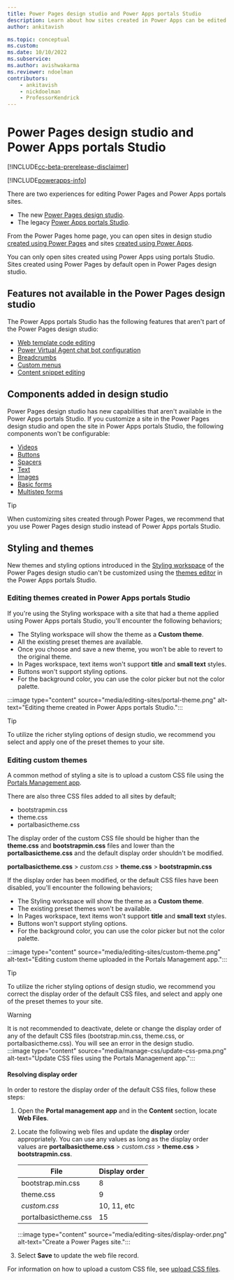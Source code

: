 ```yaml
---
title: Power Pages design studio and Power Apps portals Studio
description: Learn about how sites created in Power Apps can be edited in Power Pages design studio.
author: ankitavish

ms.topic: conceptual
ms.custom: 
ms.date: 10/10/2022
ms.subservice:
ms.author: avishwakarma
ms.reviewer: ndoelman
contributors:
    - ankitavish
    - nickdoelman
    - ProfessorKendrick
---
```


# Power Pages design studio and Power Apps portals Studio

[!INCLUDE[cc-beta-prerelease-disclaimer](../includes/cc-beta-prerelease-disclaimer.md)]

[!INCLUDE[powerapps-info](../includes/cc-powerapps-info.md)]

There are two experiences for editing Power Pages and Power Apps portals sites.

- The new [Power Pages design studio](../getting-started/create-manage.md).
- The legacy [Power Apps portals Studio](/power-apps/maker/portals/portal-designer-anatomy). 

From the Power Pages home page, you can open sites in design studio [created using Power Pages](../getting-started/create-manage.md) and sites [created using Power Apps](/power-apps/maker/portals/create-portal). 

You can only open sites created using Power Apps using portals Studio. Sites created using Power Pages by default open in Power Pages design studio.

## Features not available in the Power Pages design studio

The Power Apps portals Studio has the following features that aren't part of the Power Pages design studio:

- [Web template code editing](/power-apps/maker/portals/work-with-templates)
- [Power Virtual Agent chat bot configuration](/power-apps/maker/portals/add-chatbot) 
- [Breadcrumbs](/power-apps/maker/portals/add-breadcrumb)
- [Custom menus](/power-apps/maker/portals/add-custom-menu)
- [Content snippet editing](/power-apps/maker/portals/configure/customize-content-snippets)

## Components added in design studio

Power Pages design studio has new capabilities that aren't available in the Power Apps portals Studio. If you customize a site in the Power Pages design studio and open the site in Power Apps portals Studio, the following components won't be configurable:  

- [Videos](../getting-started/add-video.md) 
- [Buttons](../getting-started/add-button.md)
- [Spacers](../getting-started/add-spacer.md)
- [Text](../getting-started/add-text.md)
- [Images](../getting-started/add-image.md)
- [Basic forms](../getting-started/add-form.md)
- [Multistep forms](../getting-started/multistep-forms.md)

> [!TIP]
> When customizing sites created through Power Pages, we recommend that you use Power Pages design studio instead of Power Apps portals Studio.

## Styling and themes

New themes and styling options introduced in the [Styling workspace](../getting-started/style-site.md) of the Power Pages design studio can't be customized using the [themes editor](/power-apps/maker/portals/theme-overview) in the Power Apps portals Studio.

### Editing themes created in Power Apps portals Studio

If you're using the Styling workspace with a site that had a theme applied using Power Apps portals Studio, you'll encounter the following behaviors;

- The Styling workspace will show the theme as a **Custom theme**.
- All the existing preset themes are available.
- Once you choose and save a new theme, you won't be able to revert to the original theme.
- In Pages workspace, text items won't support **title** and **small text** styles.
- Buttons won't support styling options.
- For the background color, you can use the color picker but not the color palette.

:::image type="content" source="media/editing-sites/portal-theme.png" alt-text="Editing theme created in Power Apps portals Studio.":::

> [!TIP]
> To utilize the richer styling options of design studio, we recommend you select and apply one of the preset themes to your site.

### Editing custom themes

A common method of styling a site is to upload a custom CSS file using the [Portals Management app](portal-management-app.md).

There are also three CSS files added to all sites by default;
- bootstrapmin.css
- theme.css
- portalbasictheme.css

The display order of the custom CSS file should be higher than the **theme.css** and **bootstrapmin.css** files and lower than the **portalbasictheme.css** and the default display order shouldn't be modified.

**portalbasictheme.css** > *custom.css* > **theme.css** > **bootstrapmin.css**

If the display order has been modified, or the default CSS files have been disabled, you'll encounter the following behaviors;

- The Styling workspace will show the theme as a **Custom theme**.
- The existing preset themes won't be available.
- In Pages workspace, text items won't support **title** and **small text** styles.
- Buttons won't support styling options.
- For the background color, you can use the color picker but not the color palette.

:::image type="content" source="media/editing-sites/custom-theme.png" alt-text="Editing custom theme uploaded in the Portals Management app.":::

> [!TIP]
> To utilize the richer styling options of design studio, we recommend you correct the display order of the default CSS files, and select and apply one of the preset themes to your site.

> [!WARNING]
> It is not recommended to deactivate, delete or change the display order of any of the default CSS files (bootstrap.min.css, theme.css, or portalbasictheme.css). You will see an error in the design studio.</br>
> :::image type="content" source="media/manage-css/update-css-pma.png" alt-text="Update CSS files using the Portals Management app."::: </br>

#### Resolving display order

In order to restore the display order of the default CSS files, follow these steps:

1. Open the **Portal management app** and in the **Content** section, locate **Web Files**.

1. Locate the following web files and update the **display** order appropriately. You can use any values as long as the display order values are **portalbasictheme.css** > *custom.css* > **theme.css** > **bootstrapmin.css**. 

    | File | Display order |
    | - | - |
    | bootstrap.min.css | 8 |
    | theme.css | 9 |
    | *custom.css* | 10, 11, etc |
    | portalbasictheme.css | 15 |

    :::image type="content" source="media/editing-sites/display-order.png" alt-text="Create a Power Pages site.":::

1. Select **Save** to update the web file record.

For information on how to upload a custom CSS file, see [upload CSS files](manage-css.md#upload-css-files).

